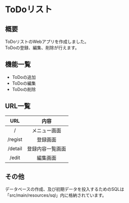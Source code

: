 # ToDoリスト
## 概要
ToDoリストのWebアプリを作成しました。  
ToDoの登録、編集、削除が行えます。

## 機能一覧
- ToDoの追加
- ToDoの編集
- ToDoの削除

## URL一覧
| URL |	内容 |
|:-----:|:-----:|
| / | メニュー画面 |
| /regist | 登録画面 |
| /detail | 登録内容一覧画面 |
| /edit | 編集画面 |

## その他
データベースの作成、及び初期データを投入するためのSQLは「src/main/resources/sql」内に格納されています。
